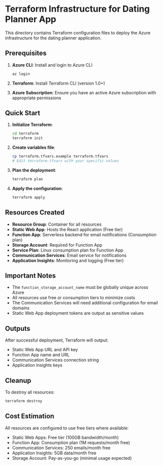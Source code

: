 # Terraform Infrastructure for Dating Planner App

This directory contains Terraform configuration files to deploy the Azure infrastructure for the dating planner application.

## Prerequisites

1. **Azure CLI**: Install and login to Azure CLI
   ```bash
   az login
   ```

2. **Terraform**: Install Terraform CLI (version 1.0+)

3. **Azure Subscription**: Ensure you have an active Azure subscription with appropriate permissions

## Quick Start

1. **Initialize Terraform**:
   ```bash
   cd terraform
   terraform init
   ```

2. **Create variables file**:
   ```bash
   cp terraform.tfvars.example terraform.tfvars
   # Edit terraform.tfvars with your specific values
   ```

3. **Plan the deployment**:
   ```bash
   terraform plan
   ```

4. **Apply the configuration**:
   ```bash
   terraform apply
   ```

## Resources Created

- **Resource Group**: Container for all resources
- **Static Web App**: Hosts the React application (Free tier)
- **Function App**: Serverless backend for email notifications (Consumption plan)
- **Storage Account**: Required for Function App
- **Service Plan**: Linux consumption plan for Function App
- **Communication Services**: Email service for notifications
- **Application Insights**: Monitoring and logging (Free tier)

## Important Notes

- The `function_storage_account_name` must be globally unique across Azure
- All resources use free or consumption tiers to minimize costs
- The Communication Services will need additional configuration for email domains
- Static Web App deployment tokens are output as sensitive values

## Outputs

After successful deployment, Terraform will output:
- Static Web App URL and API key
- Function App name and URL
- Communication Services connection string
- Application Insights keys

## Cleanup

To destroy all resources:
```bash
terraform destroy
```

## Cost Estimation

All resources are configured to use free tiers where available:
- Static Web Apps: Free tier (100GB bandwidth/month)
- Function App: Consumption plan (1M requests/month free)
- Communication Services: 250 emails/month free
- Application Insights: 5GB data/month free
- Storage Account: Pay-as-you-go (minimal usage expected)
